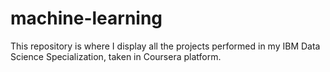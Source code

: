 # machine-learning

This repository is where I display all the projects performed in my IBM Data Science Specialization, taken in Coursera platform. 
